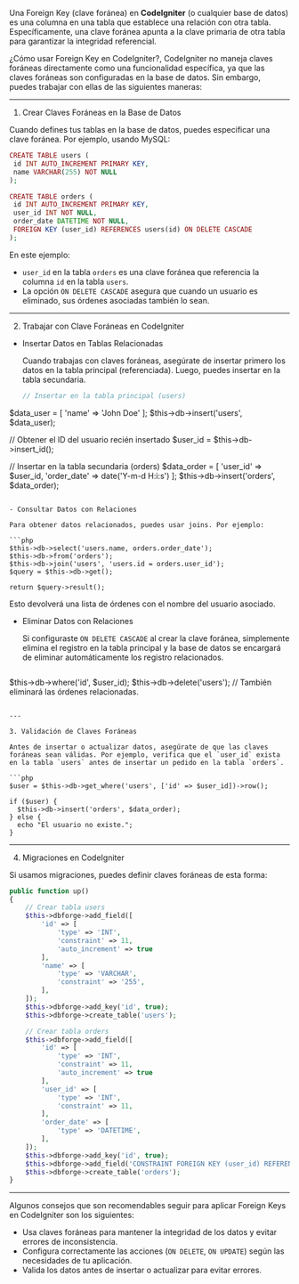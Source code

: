 Una Foreign Key (clave foránea) en **CodeIgniter** (o cualquier base de datos) es una columna en una tabla que establece una relación con otra tabla. Específicamente, una clave foránea apunta a la clave primaria de otra tabla para garantizar la integridad referencial.

¿Cómo usar Foreign Key en CodeIgniter?, CodeIgniter no maneja claves foráneas directamente como una funcionalidad específica, ya que las claves foráneas son configuradas en la base de datos. Sin embargo, puedes trabajar con ellas de las siguientes maneras:

---

1. Crear Claves Foráneas en la Base de Datos
   
Cuando defines tus tablas en la base de datos, puedes especificar una clave foránea. Por ejemplo, usando MySQL:
   
   ```php
CREATE TABLE users (
    id INT AUTO_INCREMENT PRIMARY KEY,
    name VARCHAR(255) NOT NULL
);

CREATE TABLE orders (
    id INT AUTO_INCREMENT PRIMARY KEY,
    user_id INT NOT NULL,
    order_date DATETIME NOT NULL,
    FOREIGN KEY (user_id) REFERENCES users(id) ON DELETE CASCADE
);
   ```
   
En este ejemplo:

- `user_id` en la tabla `orders` es una clave foránea que referencia la columna `id` en la tabla `users`.
- La opción `ON DELETE CASCADE` asegura que cuando un usuario es eliminado, sus órdenes asociadas también lo sean.
---

2. Trabajar con Clave Foráneas en CodeIgniter

- Insertar Datos en Tablas Relacionadas
  
  Cuando trabajas con claves foráneas, asegúrate de insertar primero los datos en la tabla principal (referenciada). Luego, puedes insertar en la tabla secundaria.
  
  ```php
  // Insertar en la tabla principal (users)
$data_user = [
    'name' => 'John Doe'
];
$this->db->insert('users', $data_user);

// Obtener el ID del usuario recién insertado
$user_id = $this->db->insert_id();

// Insertar en la tabla secundaria (orders)
$data_order = [
    'user_id' => $user_id,
    'order_date' => date('Y-m-d H:i:s')
];
$this->db->insert('orders', $data_order);
  ```

- Consultar Datos con Relaciones
  
  Para obtener datos relacionados, puedes usar joins. Por ejemplo:
  
  ```php
$this->db->select('users.name, orders.order_date');
$this->db->from('orders');
$this->db->join('users', 'users.id = orders.user_id');
$query = $this->db->get();

return $query->result();
  ```
  
  Esto devolverá una lista de órdenes con el nombre del usuario asociado.

- Eliminar Datos con Relaciones
  
  Si configuraste `ON DELETE CASCADE` al crear la clave foránea, simplemente elimina el registro en la tabla principal y la base de datos se encargará de eliminar automáticamente los registro relacionados.
  
  ```php
$this->db->where('id', $user_id);
$this->db->delete('users'); // También eliminará las órdenes relacionadas.
  ```

---

3. Validación de Claves Foráneas

Antes de insertar o actualizar datos, asegúrate de que las claves foráneas sean válidas. Por ejemplo, verifica que el `user_id` exista en la tabla `users` antes de insertar un pedido en la tabla `orders`.

```php
$user = $this->db->get_where('users', ['id' => $user_id])->row();

if ($user) {
    $this->db->insert('orders', $data_order);
} else {
    echo "El usuario no existe.";
}
```

---

4. Migraciones en CodeIgniter

Si usamos migraciones, puedes definir claves foráneas de esta forma:

```php
public function up()
{
    // Crear tabla users
    $this->dbforge->add_field([
        'id' => [
            'type' => 'INT',
            'constraint' => 11,
            'auto_increment' => true
        ],
        'name' => [
            'type' => 'VARCHAR',
            'constraint' => '255',
        ],
    ]);
    $this->dbforge->add_key('id', true);
    $this->dbforge->create_table('users');

    // Crear tabla orders
    $this->dbforge->add_field([
        'id' => [
            'type' => 'INT',
            'constraint' => 11,
            'auto_increment' => true
        ],
        'user_id' => [
            'type' => 'INT',
            'constraint' => 11,
        ],
        'order_date' => [
            'type' => 'DATETIME',
        ],
    ]);
    $this->dbforge->add_key('id', true);
    $this->dbforge->add_field('CONSTRAINT FOREIGN KEY (user_id) REFERENCES users(id) ON DELETE CASCADE');
    $this->dbforge->create_table('orders');
}
```

---

Algunos consejos que son recomendables seguir para aplicar Foreign Keys en CodeIgniter son los siguientes:

- Usa claves foráneas para mantener la integridad de los datos y evitar errores de inconsistencia.
- Configura correctamente las acciones (`ON DELETE`, `ON UPDATE`) según las necesidades de tu aplicación.
- Valida los datos antes de insertar o actualizar para evitar errores.